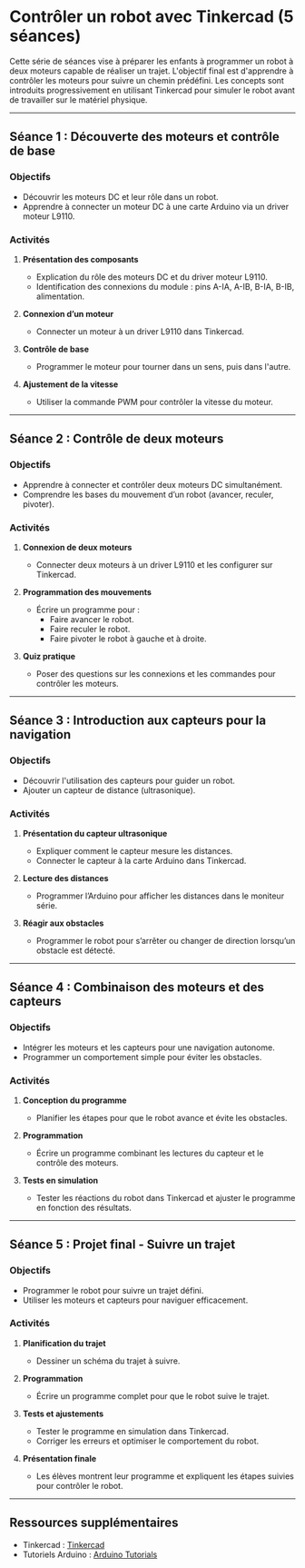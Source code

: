 # Contrôler un robot avec Tinkercad (5 séances)

Cette série de séances vise à préparer les enfants à programmer un robot à deux moteurs capable de réaliser un trajet. L'objectif final est d'apprendre à contrôler les moteurs pour suivre un chemin prédéfini. Les concepts sont introduits progressivement en utilisant Tinkercad pour simuler le robot avant de travailler sur le matériel physique.

---

## **Séance 1 : Découverte des moteurs et contrôle de base**

### **Objectifs**
- Découvrir les moteurs DC et leur rôle dans un robot.
- Apprendre à connecter un moteur DC à une carte Arduino via un driver moteur L9110.

### **Activités**
1. **Présentation des composants**
   - Explication du rôle des moteurs DC et du driver moteur L9110.
   - Identification des connexions du module : pins A-IA, A-IB, B-IA, B-IB, alimentation.

2. **Connexion d’un moteur**
   - Connecter un moteur à un driver L9110 dans Tinkercad.

3. **Contrôle de base**
   - Programmer le moteur pour tourner dans un sens, puis dans l'autre.

4. **Ajustement de la vitesse**
   - Utiliser la commande PWM pour contrôler la vitesse du moteur.

---

## **Séance 2 : Contrôle de deux moteurs**

### **Objectifs**
- Apprendre à connecter et contrôler deux moteurs DC simultanément.
- Comprendre les bases du mouvement d’un robot (avancer, reculer, pivoter).

### **Activités**
1. **Connexion de deux moteurs**
   - Connecter deux moteurs à un driver L9110 et les configurer sur Tinkercad.

2. **Programmation des mouvements**
   - Écrire un programme pour :
     - Faire avancer le robot.
     - Faire reculer le robot.
     - Faire pivoter le robot à gauche et à droite.

3. **Quiz pratique**
   - Poser des questions sur les connexions et les commandes pour contrôler les moteurs.

---

## **Séance 3 : Introduction aux capteurs pour la navigation**

### **Objectifs**
- Découvrir l'utilisation des capteurs pour guider un robot.
- Ajouter un capteur de distance (ultrasonique).

### **Activités**
1. **Présentation du capteur ultrasonique**
   - Expliquer comment le capteur mesure les distances.
   - Connecter le capteur à la carte Arduino dans Tinkercad.

2. **Lecture des distances**
   - Programmer l’Arduino pour afficher les distances dans le moniteur série.

3. **Réagir aux obstacles**
   - Programmer le robot pour s’arrêter ou changer de direction lorsqu’un obstacle est détecté.

---

## **Séance 4 : Combinaison des moteurs et des capteurs**

### **Objectifs**
- Intégrer les moteurs et les capteurs pour une navigation autonome.
- Programmer un comportement simple pour éviter les obstacles.

### **Activités**
1. **Conception du programme**
   - Planifier les étapes pour que le robot avance et évite les obstacles.

2. **Programmation**
   - Écrire un programme combinant les lectures du capteur et le contrôle des moteurs.

3. **Tests en simulation**
   - Tester les réactions du robot dans Tinkercad et ajuster le programme en fonction des résultats.

---

## **Séance 5 : Projet final - Suivre un trajet**

### **Objectifs**
- Programmer le robot pour suivre un trajet défini.
- Utiliser les moteurs et capteurs pour naviguer efficacement.

### **Activités**
1. **Planification du trajet**
   - Dessiner un schéma du trajet à suivre.

2. **Programmation**
   - Écrire un programme complet pour que le robot suive le trajet.

3. **Tests et ajustements**
   - Tester le programme en simulation dans Tinkercad.
   - Corriger les erreurs et optimiser le comportement du robot.

4. **Présentation finale**
   - Les élèves montrent leur programme et expliquent les étapes suivies pour contrôler le robot.

---

## **Ressources supplémentaires**
- Tinkercad : [Tinkercad](https://www.tinkercad.com)
- Tutoriels Arduino : [Arduino Tutorials](https://www.arduino.cc/en/Tutorial/HomePage)
